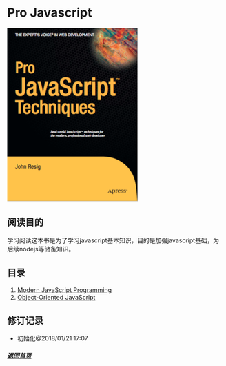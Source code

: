 # Pro Javascript   
![Pro Javascript](/images/projavascript/cover.png)   

## 阅读目的   
学习阅读这本书是为了学习javascript基本知识，目的是加强javascript基础，为后续nodejs等储备知识。    

## 目录   
1. [Modern JavaScript Programming](#/md/projavascript/chapter1/note.md)      
2. [Object-Oriented JavaScript](#/md/projavascript/chapter2/note.md)   

## 修订记录   
- 初始化@2018/01/21 17:07


##### [返回首页](#/md/index.md   "返回")
